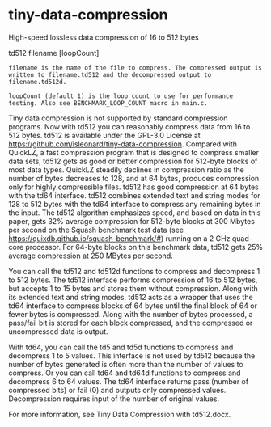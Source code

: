 # tiny-data-compression
High-speed lossless data compression of 16 to 512 bytes

td512 filename [loopCount]
   
	filename is the name of the file to compress. The compressed output is written to filename.td512 and the decompressed output to filename.td512d.
	
	loopCount (default 1) is the loop count to use for performance testing. Also see BENCHMARK_LOOP_COUNT macro in main.c.

Tiny data compression is not supported by standard compression programs. Now with td512 you can reasonably compress data from 16 to 512 bytes. td512 is available under the GPL-3.0 License at https://github.com/lsleonard/tiny-data-compression. Compared with QuickLZ, a fast compression program that is designed to compress smaller data sets, td512 gets as good or better compression for 512-byte blocks of most data types. QuickLZ steadily declines in compression ratio as the number of bytes decreases to 128, and at 64 bytes, produces compression only for highly compressible files. td512 has good compression at 64 bytes with the td64 interface. td512 combines extended text and string modes for 128 to 512 bytes with the td64 interface to compress any remaining bytes in the input. The td512 algorithm emphasizes speed, and based on data in this paper, gets 32% average compression for 512-byte blocks at 300 Mbytes per second on the Squash benchmark test data (see https://quixdb.github.io/squash-benchmark/#) running on a 2 GHz quad-core processor. For 64-byte blocks on this benchmark data, td512 gets 25% average compression at 250 MBytes per second.

You can call the td512 and td512d functions to compress and decompress 1 to 512 bytes. The td512 interface performs compression of 16 to 512 bytes, but accepts 1 to 15 bytes and stores them without compression. Along with its extended text and string modes, td512 acts as a wrapper that uses the td64 interface to compress blocks of 64 bytes until the final block of 64 or fewer bytes is compressed. Along with the number of bytes processed, a pass/fail bit is stored for each block compressed, and the compressed or uncompressed data is output.

With td64, you can call the td5 and td5d functions to compress and decompress 1 to 5 values. This interface is not used by td512 because the number of bytes generated is often more than the number of values to compress. Or you can call td64 and td64d functions to compress and decompress 6 to 64 values. The td64 interface returns pass (number of compressed bits) or fail (0) and outputs only compressed values. Decompression requires input of the number of original values.

For more information, see Tiny Data Compression with td512.docx.
